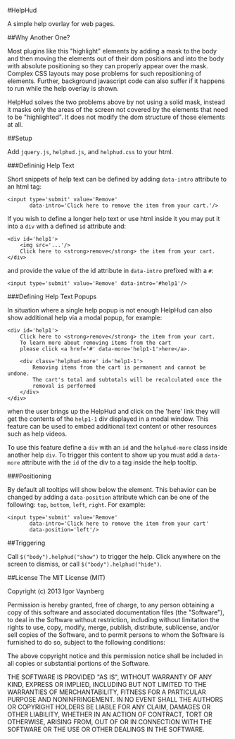 #HelpHud

A simple help overlay for web pages.

##Why Another One?

Most plugins like this "highlight" elements by adding a mask to the body and then moving the elements out of their dom positions and into the body with absolute positioning so they can properly appear over the mask. Complex CSS layouts may pose problems for such repositioning of elements. Further, background javascript code can also suffer if it happens to run while the help overlay is shown.

HelpHud solves the two problems above by not using a solid mask, instead it masks only the areas of the screen not covered by the elements that need to be "highlighted". It does not modify the dom structure of those elements at all.

##Setup

Add `jquery.js`, `helphud.js`, and `helphud.css` to your html.

###Defininig Help Text

Short snippets of help text can be defined by adding `data-intro` attribute to an html tag:

    <input type='submit' value='Remove'
           data-intro='Click here to remove the item from your cart.'/>

If you wish to define a longer help text or use html inside it you may put it into a `div` with a defined `id` attribute and:


    <div id='help1'>
	    <img src='...'/>
    	Click here to <strong>remove</strong> the item from your cart.
    </div>


and provide the value of the id attribute in `data-intro` prefixed with a `#`:

    <input type='submit' value='Remove' data-intro='#help1'/>


###Defining Help Text Popups

In situation where a single help popup is not enough HelpHud can also show additional help via a modal popup, for example:


    <div id='help1'>
    	Click here to <strong>remove</strong> the item from your cart.
    	To learn more about removing items from the cart
    	please click <a href='#' data-more='help1-1'>here</a>.
		
		<div class='helphud-more' id='help1-1'>
    	    Removing items from the cart is permanent and cannot be undone.
	        The cart's total and subtotals will be recalculated once the
	        removal is performed
	    </div>
    </div>

when the user brings up the HelpHud and click on the 'here' link they will get the contents of the `help1-1` div displayed in a modal window. This feature can be used to embed additional text content or other resources such as help videos.

To use this feature define a `div` with an `id` and the `helphud-more` class inside another help `div`. To trigger this content to show up you must add a `data-more` attribute with the `id` of the div to a tag inside the help tooltip.

###Positioning

By default all tooltips will show below the element. This behavior can be changed by adding a `data-position` attribute which can be one of the following: `top`, `bottom`, `left`, `right`. For example:

    <input type='submit' value='Remove'
           data-intro='Click here to remove the item from your cart'
           data-position='left'/>

##Triggering

Call `$("body").helphud("show")` to trigger the help. Click anywhere on the screen to dismiss, or call `$("body").helphud("hide")`.

##License
The MIT License (MIT)

Copyright (c) 2013 Igor Vaynberg

Permission is hereby granted, free of charge, to any person obtaining a copy
of this software and associated documentation files (the "Software"), to deal
in the Software without restriction, including without limitation the rights
to use, copy, modify, merge, publish, distribute, sublicense, and/or sell
copies of the Software, and to permit persons to whom the Software is
furnished to do so, subject to the following conditions:

The above copyright notice and this permission notice shall be included in
all copies or substantial portions of the Software.

THE SOFTWARE IS PROVIDED "AS IS", WITHOUT WARRANTY OF ANY KIND, EXPRESS OR
IMPLIED, INCLUDING BUT NOT LIMITED TO THE WARRANTIES OF MERCHANTABILITY,
FITNESS FOR A PARTICULAR PURPOSE AND NONINFRINGEMENT. IN NO EVENT SHALL THE
AUTHORS OR COPYRIGHT HOLDERS BE LIABLE FOR ANY CLAIM, DAMAGES OR OTHER
LIABILITY, WHETHER IN AN ACTION OF CONTRACT, TORT OR OTHERWISE, ARISING FROM,
OUT OF OR IN CONNECTION WITH THE SOFTWARE OR THE USE OR OTHER DEALINGS IN
THE SOFTWARE.


